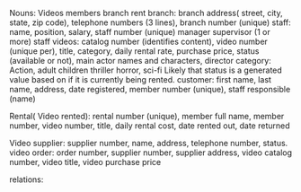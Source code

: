 Nouns:
Videos
members
branch
rent
branch: branch address( street, city, state, zip code), telephone numbers (3 lines), branch number (unique)
staff: name, position, salary, staff number (unique)
	manager 
	supervisor (1 or more)
	staff
videos: catalog number (identifies content), video number (unique per), title, category, daily rental rate, purchase price, status (available or not), main actor names and characters, director
	category: Action, adult children thriller horror, sci-fi
	Likely that status is a generated value based on if it is currently being rented.
customer: first name, last name, address, date registered, member number (unique), staff responsible (name)

Rental( Video rented): rental number (unique), member full name, member number, video number, title, daily rental cost, date rented out, date returned

Video supplier: supplier number, name, address, telephone number, status.
video order: order number, supplier number, supplier address, video catalog number, video title, video purchase price






relations:


